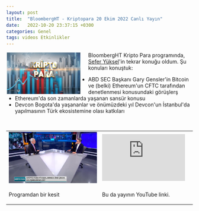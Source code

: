 ```yaml
---
layout: post
title:  "BloombergHT - Kriptopara 20 Ekim 2022 Canlı Yayın"
date:   2022-10-20 23:37:15 +0300
categories: Genel
tags: videos Etkinlikler
---
```


<img align="left" src="/assets/bloomberg-ht-kripto-para-poster_800.jpg" style="width:40%; padding-right:20px"> BloombergHT Kripto Para programında, [Sefer Yüksel](https://twitter.com/SeferYuksel)'in tekrar konuğu oldum. Şu konuları konuştuk: 
- ABD SEC Başkanı Gary Gensler'in Bitcoin ve (belki) Ethereum'un CFTC tarafından denetlenmesi konusundaki görüşlerş
- Ethereum'da son zamanlarda yaşanan sansür konusu
- Devcon Bogota'da yaşananlar ve önümüzdeki yıl Devcon'un İstanbul'da yapılmasının Türk ekosistemine olası katkıları

&nbsp;

<table><tr><td style="width:50%">
<img src="/assets/bloomberght_kriptopara_221020_yayin.jpg">
</td>
<td style="width:50%">
<iframe width="224" height="126" src="https://www.youtube.com/embed/c-e_F5AF718" frameborder="0" allowfullscreen></iframe></td></tr>
<tr><td style="width:50%; vertical-align:top">
<p>
Programdan bir kesit  
</p></td>
<td style="width:50%; vertical-align:top">
<p>Bu da yayının YouTube linki.</p>
</td></tr> 
</table>
